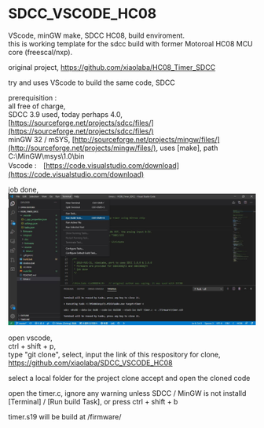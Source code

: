 # SDCC_VSCODE_HC08  
VScode, minGW make, SDCC HC08, build enviroment.  
this is working template for the sdcc build with former Motoroal HC08 MCU core (freescal/nxp).    

original project, https://github.com/xiaolaba/HC08_Timer_SDCC   

try and uses VScode to build the same code, SDCC

prerequisition :  
all free of charge,  
SDCC 3.9 used, today perhaps 4.0, [https://sourceforge.net/projects/sdcc/files/](https://sourceforge.net/projects/sdcc/files/)      
minGW 32 / mSYS, [http://sourceforge.net/projects/mingw/files/](http://sourceforge.net/projects/mingw/files/), uses [make], path C:\MinGW\msys\1.0\bin    
Vscode :　[https://code.visualstudio.com/download](https://code.visualstudio.com/download)    

job done,  
![vscode_sdcc_hc08.JPG](vscode_sdcc_hc08.JPG)


open vscode,   
  ctrl + shift + p,   
  type "git clone", select,
  input the link of this respository for clone,
  https://github.com/xiaolaba/SDCC_VSCODE_HC08    
  
  select a local folder for the project clone
  accept and open the cloned code 
  
  open the timer.c, ignore any warning unless SDCC / MinGW is not installd  
  [Terminal] / [Run build Task], or press ctrl + shift + b  
  
  timer.s19 will be build at /firmware/  
